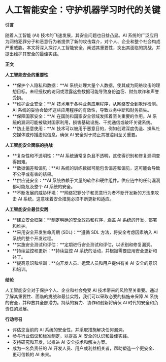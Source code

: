 # 人工智能安全：守护机器学习时代的关键

**引言**

随着人工智能 (AI) 技术的飞速发展，其安全问题也日益凸显。AI 系统的广泛应用为网络犯罪分子和恶意行为者提供了新的攻击媒介，对个人、企业和整个社会构成严重威胁。本文将深入探讨人工智能安全，阐述其重要性，突出其面临的挑战，并提出维护其安全的最佳实践。

**正文**

**人工智能安全的重要性**

* **保护个人隐私和数据：**AI 系统处理大量个人数据，使其成为网络攻击的理想目标。未经授权的访问或泄露这些数据可能导致身份盗窃、财务欺诈和声誉受损。
* **维护企业安全：**AI 技术用于各种业务应用程序，从网络安全到欺诈检测。AI 系统的妥协会破坏这些应用程序的有效性，导致业务中断和财务损失。
* **保障国家安全：**AI 在国防和国家安全领域发挥着至关重要的作用。AI 系统的漏洞可能被敌对国家利用，损害基础设施、干扰通信或破坏关键系统。
* **防止恶意使用：**AI 技术可以被用于恶意目的，例如创建深度伪造、操纵社交媒体或传播虚假信息。确保 AI 安全对于防止其被滥用至关重要。

**人工智能安全面临的挑战**

* **复杂性和不透明性：**AI 系统通常复杂且不透明，这使得识别和修复漏洞变得困难。
* **数据偏差和偏见：**AI 系统的训练数据可能包含偏差和偏见，这可能会导致不公平或有害的结果。
* **供应链安全：**AI 系统依赖于大量的软件和硬件组件。供应链中的任何漏洞都可能危及整个 AI 系统的安全。
* **不断发展的威胁环境：**网络犯罪分子和恶意行为者不断开发新的方法来攻击 AI 系统。这意味着安全措施必须不断更新和适应。

**人工智能安全最佳实践**

* **建立安全框架：**制定明确的安全政策和程序，涵盖 AI 系统的开发、部署和维护。
* **采用安全开发生命周期 (SDL)：**遵循 SDL 方法，将安全考虑因素纳入 AI 系统的整个开发过程。
* **实施安全测试和评估：**定期进行安全测试和评估，以识别和修复漏洞。
* **持续监控和更新：**持续监控 AI 系统的活动，并根据需要应用安全更新和补丁。
* **提高意识和培训：**向开发人员、运营人员和用户提供有关 AI 安全的意识和培训。

**结论**

人工智能安全对于保护个人、企业和社会免受 AI 技术带来的风险至关重要。通过了解其重要性、面临的挑战和最佳实践，我们可以采取必要的措施来保障 AI 系统的安全，并释放其全部潜力。持续的努力、协作和创新将确保 AI 时代的安全和负责任的发展。

**行动号召**

* 评估您当前的 AI 系统的安全性，并采取措施解决任何漏洞。
* 参与行业倡议和标准制定，以提高 AI 安全的认识和最佳实践。
* 支持研究和开发，以推进 AI 安全技术和解决方案。
* 成为一名负责任的 AI 开发人员、用户或利益相关者，帮助塑造一个更安全、更可信赖的 AI 未来。
